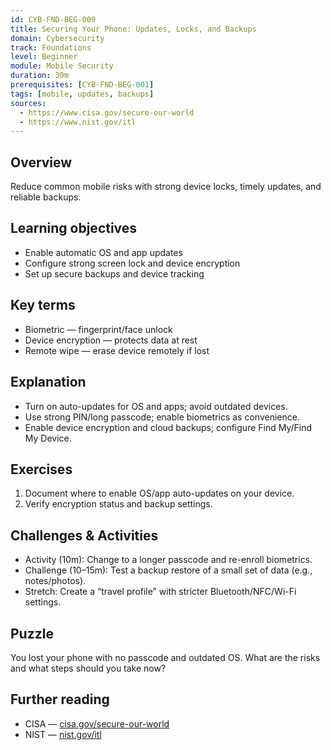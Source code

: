 ```yaml
---
id: CYB-FND-BEG-009
title: Securing Your Phone: Updates, Locks, and Backups
domain: Cybersecurity
track: Foundations
level: Beginner
module: Mobile Security
duration: 30m
prerequisites: [CYB-FND-BEG-001]
tags: [mobile, updates, backups]
sources:
  - https://www.cisa.gov/secure-our-world
  - https://www.nist.gov/itl
---
```


## Overview

Reduce common mobile risks with strong device locks, timely updates, and reliable backups.

## Learning objectives

- Enable automatic OS and app updates
- Configure strong screen lock and device encryption
- Set up secure backups and device tracking

## Key terms

- Biometric — fingerprint/face unlock
- Device encryption — protects data at rest
- Remote wipe — erase device remotely if lost

## Explanation

- Turn on auto-updates for OS and apps; avoid outdated devices.
- Use strong PIN/long passcode; enable biometrics as convenience.
- Enable device encryption and cloud backups; configure Find My/Find My Device.

## Exercises

1. Document where to enable OS/app auto-updates on your device.
2. Verify encryption status and backup settings.

## Challenges & Activities

- Activity (10m): Change to a longer passcode and re-enroll biometrics.
- Challenge (10–15m): Test a backup restore of a small set of data (e.g., notes/photos).
- Stretch: Create a “travel profile” with stricter Bluetooth/NFC/Wi-Fi settings.

## Puzzle

You lost your phone with no passcode and outdated OS. What are the risks and what steps should you take now?

## Further reading

- CISA — [cisa.gov/secure-our-world](https://www.cisa.gov/secure-our-world)
- NIST — [nist.gov/itl](https://www.nist.gov/itl)
